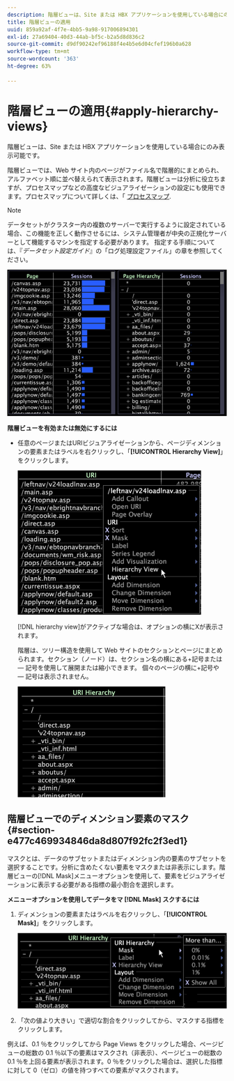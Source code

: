 ```yaml
---
description: 階層ビューは、Site または HBX アプリケーションを使用している場合にのみ表示可能です。
title: 階層ビューの適用
uuid: 859a92af-4f7e-4bb5-9a98-917006894301
exl-id: 27a69404-40d3-44ab-bf5c-b2a5d8d836c2
source-git-commit: d9df90242ef96188f4e4b5e6d04cfef196b0a628
workflow-type: tm+mt
source-wordcount: '363'
ht-degree: 63%

---
```


# 階層ビューの適用{#apply-hierarchy-views}

階層ビューは、Site または HBX アプリケーションを使用している場合にのみ表示可能です。

階層ビューでは、Web サイト内のページがファイル名で階層的にまとめられ、アルファベット順に並べ替えられて表示されます。階層ビューは分析に役立ちますが、プロセスマップなどの高度なビジュアライゼーションの設定にも使用できます。プロセスマップについて詳しくは、「 [プロセスマップ](../../../../home/c-get-started/c-analysis-vis/c-proc-maps/c-proc-maps.md#concept-880aee224404429785b733a4e80d275e).

>[!NOTE]
>
>データセットがクラスター内の複数のサーバーで実行するように設定されている場合、この機能を正しく動作させるには、システム管理者が中央の正規化サーバーとして機能するマシンを指定する必要があります。 指定する手順については、『*データセット設定ガイド*』の「ログ処理設定ファイル」の章を参照してください。

![](assets/vis_Table_CompareHierarchy.png)

**階層ビューを有効または無効にするには**

* 任意のページまたはURIビジュアライゼーションから、ページディメンションの要素またはラベルを右クリックし、「**[!UICONTROL Hierarchy View]**」をクリックします。

   ![](assets/mnu_Table_HierarchyView.png)

   [!DNL hierarchy view]がアクティブな場合は、オプションの横にXが表示されます。

   階層は、ツリー構造を使用して Web サイトのセクションとページにまとめられます。セクション（ノード）は、セクション名の横にある+記号または — 記号を使用して展開または縮小できます。 個々のページの横に+記号や — 記号は表示されません。

   ![](assets/vis_Table_HierarchyView_Expanded.png)

## 階層ビューでのディメンション要素のマスク {#section-e477c469934846da8d807f92fc2f3ed1}

マスクとは、データのサブセットまたはディメンション内の要素のサブセットを選択することです。分析に含めたくない要素をマスクまたは非表示にします。階層ビューの[!DNL Mask]メニューオプションを使用して、要素をビジュアライゼーションに表示する必要がある指標の最小割合を選択します。

**メニューオプションを使用してデータをマ [!DNL Mask] スクするには**

1. ディメンションの要素またはラベルを右クリックし、「**[!UICONTROL Mask]**」をクリックします。

   ![](assets/mnu_Table_HierarchyView_Masking.png)

1. 「次の値より大きい」で適切な割合をクリックしてから、マスクする指標をクリックします。

例えば、0.1 ％をクリックしてから Page Views をクリックした場合、ページビューの総数の 0.1 ％以下の要素はマスクされ（非表示）、ページビューの総数の 0.1 ％を上回る要素が表示されます。0 ％をクリックした場合は、選択した指標に対して 0（ゼロ）の値を持つすべての要素がマスクされます。
